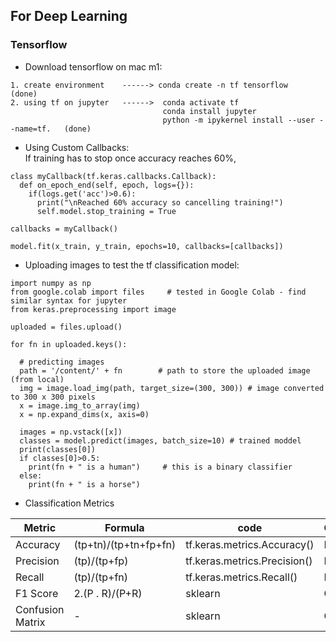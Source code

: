 ## For Deep Learning



### Tensorflow

* Download tensorflow on mac m1:
```
1. create environment    ------> conda create -n tf tensorflow     (done)    
2. using tf on jupyter   ------>  conda activate tf
                                  conda install jupyter
                                  python -m ipykernel install --user --name=tf.   (done)
```
* Using Custom Callbacks: <br>
If training has to stop once accuracy reaches 60%,
```
class myCallback(tf.keras.callbacks.Callback):
  def on_epoch_end(self, epoch, logs={}):
    if(logs.get('acc')>0.6):
      print("\nReached 60% accuracy so cancelling training!")
      self.model.stop_training = True
      
callbacks = myCallback()

model.fit(x_train, y_train, epochs=10, callbacks=[callbacks])
```
* Uploading images to test the tf classification model: <br>
```
import numpy as np
from google.colab import files     # tested in Google Colab - find similar syntax for jupyter
from keras.preprocessing import image

uploaded = files.upload()

for fn in uploaded.keys():
 
  # predicting images
  path = '/content/' + fn        # path to store the uploaded image (from local)
  img = image.load_img(path, target_size=(300, 300)) # image converted to 300 x 300 pixels
  x = image.img_to_array(img)
  x = np.expand_dims(x, axis=0)

  images = np.vstack([x])
  classes = model.predict(images, batch_size=10) # trained moddel
  print(classes[0])
  if classes[0]>0.5:
    print(fn + " is a human")     # this is a binary classifier
  else:
    print(fn + " is a horse")
```
* Classification Metrics

| Metric | Formula | code | Comments
|-|-|-|-
| Accuracy | (tp+tn)/(tp+tn+fp+fn) | tf.keras.metrics.Accuracy()  | Default
| Precision | (tp)/(tp+fp) | tf.keras.metrics.Precision() | Less FP
| Recall | (tp)/(tp+fn) | tf.keras.metrics.Recall() | Less FN
| F1 Score | 2.(P . R)/(P+R) | sklearn | Overall
| Confusion Matrix | - | sklearn | Overall
